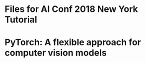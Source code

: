 # Files for AI Conf 2018 New York Tutorial
# PyTorch: A flexible approach for computer vision models
